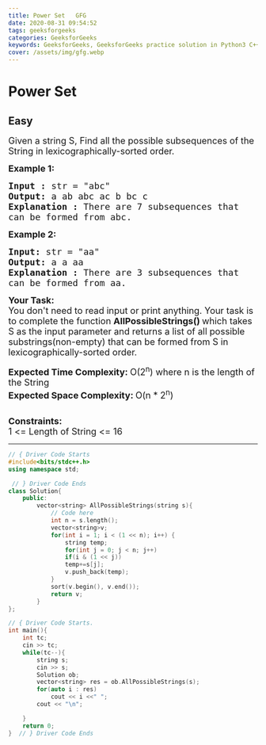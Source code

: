 ```yaml
---
title: Power Set   GFG
date: 2020-08-31 09:54:52
tags: geeksforgeeks
categories: GeeksforGeeks
keywords: GeeksforGeeks, GeeksforGeeks practice solution in Python3 C++ Java, Power Set - GFG solution
cover: /assets/img/gfg.webp
---
```



# Power Set
## Easy 
<div class="problem-statement">
                <p></p><p><span style="font-size:18px">Given a string S, Find&nbsp;all the possible subsequences&nbsp;of the String in lexicographically-sorted order.</span></p>

<p><span style="font-size:18px"><strong>Example 1:</strong></span></p>

<pre><span style="font-size:18px"><strong>Input : </strong>str = "abc"
<strong>Output: </strong>a ab abc ac b bc c
<strong>Explanation : </strong>There are 7 subsequences that 
can be formed from abc.</span>
</pre>

<p><span style="font-size:18px"><strong>Example 2:</strong></span></p>

<pre><span style="font-size:18px"><strong>Input: </strong>str = "aa"
<strong>Output: </strong>a a aa
<strong>Explanation : </strong>There are 3 subsequences that 
can be formed from aa.</span>
</pre>

<p><span style="font-size:18px"><strong>Your Task:</strong><br>
You don't need to read input or print anything.&nbsp;</span><span style="font-size:18px">Your task is to complete the function&nbsp;<strong>AllPossibleStrings()&nbsp;</strong>which takes S as the input parameter and returns a list of all possible substrings(non-empty) that can be formed from S in lexicographically-sorted order.</span></p>

<p><span style="font-size:18px"><strong>Expected Time Complexity:&nbsp;</strong>O(2<sup>n</sup>) where n is the length of the String<br>
<strong>Expected Space Complexity:&nbsp;</strong>O(n * 2<sup>n</sup>)</span><br>
&nbsp;</p>

<p><strong><span style="font-size:18px">Constraints:&nbsp;</span></strong><br>
<span style="font-size:18px">1 &lt;= Length of String &lt;= 16</span></p>
 <p></p>
            </div>

---




```cpp
// { Driver Code Starts
#include<bits/stdc++.h>
using namespace std;

 // } Driver Code Ends
class Solution{
	public:
		vector<string> AllPossibleStrings(string s){
		    // Code here
		    int n = s.length();
		    vector<string>v;
		    for(int i = 1; i < (1 << n); i++) {
		        string temp;
		        for(int j = 0; j < n; j++)
		        if(i & (1 << j))
		        temp+=s[j];
		        v.push_back(temp);
		    }
		    sort(v.begin(), v.end());
		    return v;
		}
};

// { Driver Code Starts.
int main(){
	int tc;
	cin >> tc;
	while(tc--){
		string s;
		cin >> s;
		Solution ob;
		vector<string> res = ob.AllPossibleStrings(s);
		for(auto i : res)
			cout << i <<" ";
		cout << "\n";

	}
	return 0;
}  // } Driver Code Ends
```
